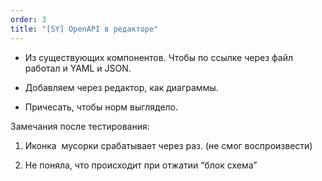 ```yaml
---
order: 3
title: "[SY] OpenAPI в редакторе"
---
```


-  Из существующих компонентов. Чтобы по ссылке через файл работал и YAML и JSON.

-  Добавляем через редактор, как диаграммы.

-  Причесать, чтобы норм выглядело.

Замечания после тестирования:

1. Иконка  мусорки срабатывает через раз. (не смог воспроизвести)

2. Не поняла, что происходит при отжатии “блок схема”